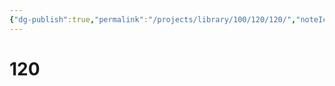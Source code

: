 ```yaml
---
{"dg-publish":true,"permalink":"/projects/library/100/120/120/","noteIcon":"0","created":"2024-01-24T15:24:09.124+09:00","updated":"2024-01-26T17:58:12.911+09:00"}
---
```



# 120

